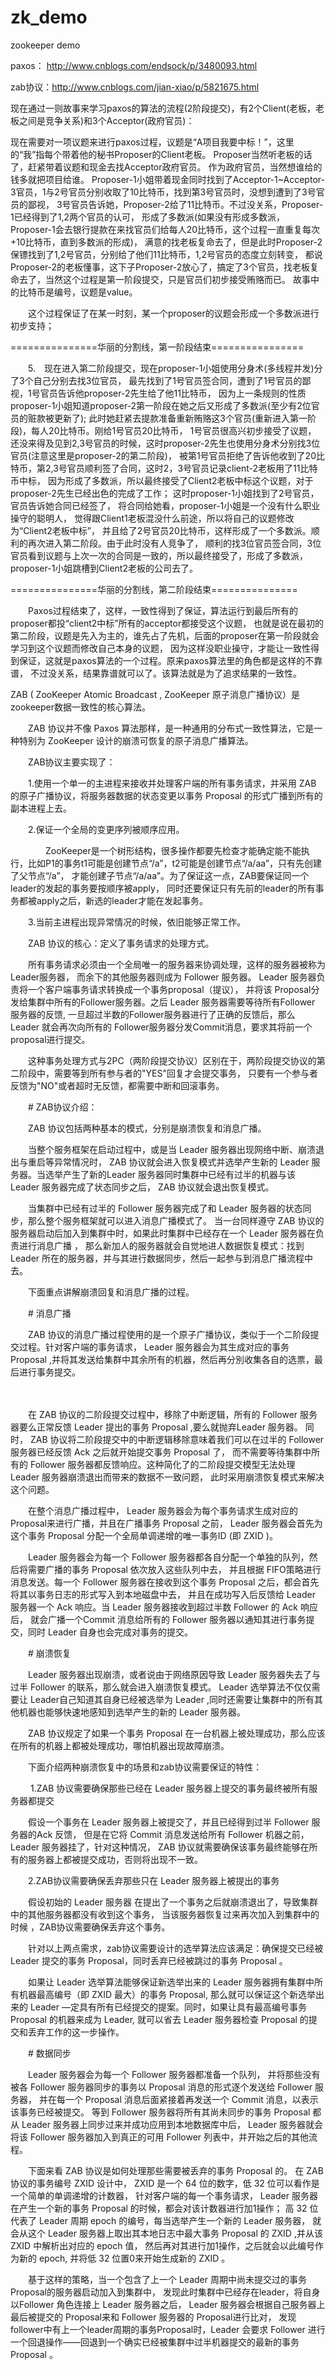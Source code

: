 # zk_demo
zookeeper demo

paxos： http://www.cnblogs.com/endsock/p/3480093.html

zab协议：http://www.cnblogs.com/jian-xiao/p/5821675.html


现在通过一则故事来学习paxos的算法的流程(2阶段提交)，有2个Client(老板，老板之间是竞争关系)和3个Acceptor(政府官员)：

   现在需要对一项议题来进行paxos过程，议题是“A项目我要中标！”，这里的“我”指每个带着他的秘书Proposer的Client老板。
   Proposer当然听老板的话了，赶紧带着议题和现金去找Acceptor政府官员。
   作为政府官员，当然想谁给的钱多就把项目给谁。
   Proposer-1小姐带着现金同时找到了Acceptor-1~Acceptor-3官员，1与2号官员分别收取了10比特币，找到第3号官员时，没想到遭到了3号官员的鄙视，
   3号官员告诉她，Proposer-2给了11比特币。不过没关系，Proposer-1已经得到了1,2两个官员的认可，
   形成了多数派(如果没有形成多数派，Proposer-1会去银行提款在来找官员们给每人20比特币，这个过程一直重复每次+10比特币，直到多数派的形成)，
   满意的找老板复命去了，但是此时Proposer-2保镖找到了1,2号官员，分别给了他们11比特币，1,2号官员的态度立刻转变，
   都说Proposer-2的老板懂事，这下子Proposer-2放心了，搞定了3个官员，找老板复命去了，当然这个过程是第一阶段提交，只是官员们初步接受贿赂而已。
   故事中的比特币是编号，议题是value。

　　这个过程保证了在某一时刻，某一个proposer的议题会形成一个多数派进行初步支持；

 ===============华丽的分割线，第一阶段结束================

　　5.　现在进入第二阶段提交，现在proposer-1小姐使用分身术(多线程并发)分了3个自己分别去找3位官员，
    最先找到了1号官员签合同，遭到了1号官员的鄙视，1号官员告诉他proposer-2先生给了他11比特币，
    因为上一条规则的性质proposer-1小姐知道proposer-2第一阶段在她之后又形成了多数派(至少有2位官员的赃款被更新了);
    此时她赶紧去提款准备重新贿赂这3个官员(重新进入第一阶段)，每人20比特币。刚给1号官员20比特币， 1号官员很高兴初步接受了议题，
    还没来得及见到2,3号官员的时候，这时proposer-2先生也使用分身术分别找3位官员(注意这里是proposer-2的第二阶段)，
    被第1号官员拒绝了告诉他收到了20比特币，第2,3号官员顺利签了合同，这时2，3号官员记录client-2老板用了11比特币中标，
    因为形成了多数派，所以最终接受了Client2老板中标这个议题，对于proposer-2先生已经出色的完成了工作；
    这时proposer-1小姐找到了2号官员，官员告诉她合同已经签了，
    将合同给她看，proposer-1小姐是一个没有什么职业操守的聪明人，
    觉得跟Client1老板混没什么前途，所以将自己的议题修改为“Client2老板中标”，
    并且给了2号官员20比特币，这样形成了一个多数派。顺利的再次进入第二阶段。由于此时没有人竞争了，
    顺利的找3位官员签合同，3位官员看到议题与上次一次的合同是一致的，所以最终接受了，形成了多数派，proposer-1小姐跳槽到Client2老板的公司去了。

===============华丽的分割线，第二阶段结束===============

　　Paxos过程结束了，这样，一致性得到了保证，算法运行到最后所有的proposer都投“client2中标”所有的acceptor都接受这个议题，
    也就是说在最初的第二阶段，议题是先入为主的，谁先占了先机，后面的proposer在第一阶段就会学习到这个议题而修改自己本身的议题，
    因为这样没职业操守，才能让一致性得到保证，这就是paxos算法的一个过程。原来paxos算法里的角色都是这样的不靠谱，
    不过没关系，结果靠谱就可以了。该算法就是为了追求结果的一致性。




ZAB ( ZooKeeper Atomic Broadcast , ZooKeeper 原子消息广播协议）是zookeeper数据一致性的核心算法。

　　ZAB 协议并不像 Paxos 算法那样，是一种通用的分布式一致性算法，它是一种特别为 ZooKeeper 设计的崩溃可恢复的原子消息广播算法。

 

　　ZAB协议主要实现了：

　　1.使用一个单一的主进程来接收并处理客户端的所有事务请求，并采用 ZAB 的原子广播协议，将服务器数据的状态变更以事务 Proposal 的形式广播到所有的副本进程上去。

　　2.保证一个全局的变更序列被顺序应用。

　　　　ZooKeeper是一个树形结构，很多操作都要先检查才能确定能不能执行，比如P1的事务t1可能是创建节点“/a”，t2可能是创建节点“/a/aa”，只有先创建了父节点“/a”，
    才能创建子节点“/a/aa”。为了保证这一点，ZAB要保证同一个leader的发起的事务要按顺序被apply，
    同时还要保证只有先前的leader的所有事务都被apply之后，新选的leader才能在发起事务。

　　3.当前主进程出现异常情况的时候，依旧能够正常工作。

 

　　ZAB 协议的核心：定义了事务请求的处理方式。

　　所有事务请求必须由一个全局唯一的服务器来协调处理，这样的服务器被称为 Leader服务器，
    而余下的其他服务器则成为 Follower 服务器。 Leader 服务器负责将一个客户端事务请求转换成一个事务proposal（提议），
    并将该 Proposal分发给集群中所有的Follower服务器。之后 Leader 服务器需要等待所有Follower 服务器的反馈,
    一旦超过半数的Follower服务器进行了正确的反馈后，那么 Leader 就会再次向所有的 Follower服务器分发Commit消息，要求其将前一个proposal进行提交。

　　这种事务处理方式与2PC（两阶段提交协议）区别在于，两阶段提交协议的第二阶段中，需要等到所有参与者的"YES"回复才会提交事务，
    只要有一个参与者反馈为"NO"或者超时无反馈，都需要中断和回滚事务。

 

　　# ZAB协议介绍：

　　ZAB 协议包括两种基本的模式，分别是崩溃恢复和消息广播。

　　当整个服务框架在启动过程中，或是当 Leader 服务器出现网络中断、崩溃退出与重启等异常情况时，
    ZAB 协议就会进入恢复模式并选举产生新的 Leader 服务器。当选举产生了新的Leader 服务器同时集群中已经有过半的机器与该 Leader 服务器完成了状态同步之后，
    ZAB 协议就会退出恢复模式。

　　当集群中已经有过半的 Follower 服务器完成了和 Leader 服务器的状态同步，那么整个服务框架就可以进入消息广播模式了。
    当一台同样遵守 ZAB 协议的服务器启动后加入到集群中时，如果此时集群中已经存在一个 Leader 服务器在负责进行消息广播 ，
     那么新加人的服务器就会自觉地进人数据恢复模式：找到 Leader 所在的服务器，并与其进行数据同步，然后一起参与到消息广播流程中去。

　　下面重点讲解崩溃回复和消息广播的过程。

　　# 消息广播

　　ZAB 协议的消息广播过程使用的是一个原子广播协议，类似于一个二阶段提交过程。针对客户端的事务请求，
 Leader 服务器会为其生成对应的事务 Proposal ,并将其发送给集群中其余所有的机器，然后再分別收集各自的选票，最后进行事务提交。

 

　　

　　在 ZAB 协议的二阶段提交过程中，移除了中断逻辑，所有的 Follower 服务器要么正常反馈 Leader 提出的事务 Proposal ,要么就抛弃Leader 服务器。
    同时， ZAB 协议将二阶段提交中的中断逻辑移除意味着我们可以在过半的 Follower 服务器已经反馈 Ack 之后就开始提交事务 Proposal 了，
    而不需要等待集群中所有的 Follower 服务器都反馈响应。这种简化了的二阶段提交模型无法处理 Leader 服务器崩溃退出而带来的数据不一致问题，
    此时采用崩溃恢复模式来解决这个问题。

　　在整个消息广播过程中， Leader 服务器会为每个事务请求生成对应的 Proposal来进行广播，并且在广播事务 Proposal 之前，
    Leader 服务器会首先为这个事务 Proposal 分配一个全局单调递增的唯一事务ID (即 ZXID )。

　　Leader 服务器会为每一个 Follower 服务器都各自分配一个单独的队列，然后将需要广播的事务 Proposal 依次放入这些队列中去，
    并且根据 FIFO策略进行消息发送。每一个 Follower 服务器在接收到这个事务 Proposal 之后，都会首先将其以事务日志的形式写入到本地磁盘中去，
    并且在成功写入后反馈给 Leader 服务器一个 Ack 响应。当 Leader 服务器接收到超过半数 Follower 的 Ack 响应后，
    就会广播一个Commit 消息给所有的 Follower 服务器以通知其进行事务提交，同时 Leader 自身也会完成对事务的提交。

　　# 崩溃恢复

　　Leader 服务器出现崩溃，或者说由于网络原因导致 Leader 服务器失去了与过半 Follower 的联系，那么就会进入崩溃恢复模式。
    Leader 选举算法不仅仅需要让 Leader自己知道其自身已经被选举为 Leader ,同时还需要让集群中的所有其他机器也能够快速地感知到选举产生的新的 Leader 服务器。

 　　ZAB 协议规定了如果一个事务 Proposal 在一台机器上被处理成功，那么应该在所有的机器上都被处理成功，哪怕机器出现故障崩溃。 

 　　下面介绍两种崩溃恢复中的场景和zab协议需要保证的特性：

　　 1.ZAB 协议需要确保那些已经在 Leader 服务器上提交的事务最终被所有服务器都提交

　　假设一个事务在 Leader 服务器上被提交了，并且已经得到过半 Follower 服务器的Ack 反馈，
    但是在它将 Commit 消息发送给所有 Follower 机器之前， Leader 服务器挂了，针对这种情况， 
    ZAB 协议就需要确保该事务最终能够在所有的服务器上都被提交成功，否则将出现不一致。

 　　2.ZAB协议需要确保丢弃那些只在 Leader 服务器上被提出的事务

　　假设初始的 Leader 服务器 在提出了一个事务之后就崩溃退出了，导致集群中的其他服务器都没有收到这个事务，
    当该服务器恢复过来再次加入到集群中的时候 ，ZAB协议需要确保丢弃这个事务。

 

　　针对以上两点需求，zab协议需要设计的选举算法应该满足：确保提交已经被 Leader 提交的事务 Proposal，同时丢弃已经被跳过的事务 Proposal 。

　　如果让 Leader 选举算法能够保证新选举出来的 Leader 服务器拥有集群中所有机器最高编号（即 ZXID 最大）的事务 Proposal,
    那么就可以保证这个新选举出来的 Leader —定具有所有已经提交的提案。同时，如果让具有最高编号事务 Proposal 的机器来成为 Leader, 
    就可以省去 Leader 服务器检查 Proposal 的提交和丢弃工作的这一步操作。

　　# 数据同步

　　Leader 服务器会为每一个 Follower 服务器都准备一个队列，
    并将那些没有被各 Follower 服务器同步的事务以 Proposal 消息的形式逐个发送给 Follower 服务器，
    并在每一个 Proposal 消息后面紧接着再发送一个 Commit 消息，以表示该事务已经被提交。
    等到 Follower 服务器将所有其尚未同步的事务 Proposal 都从 Leader 服务器上同步过来并成功应用到本地数据库中后，
    Leader 服务器就会将该 Follower 服务器加入到真正的可用 Follower 列表中，并开始之后的其他流程。

　　下面来看 ZAB 协议是如何处理那些需要被丢弃的事务 Proposal 的。
    在 ZAB 协议的事务编号 ZXID 设计中， ZXID 是一个 64 位的数字，低 32 位可以看作是一个简单的单调递增的计数器，
    针对客户端的每一个事务请求， Leader 服务器在产生一个新的事务 Proposal 的时候，都会对该计数器进行加1操作；
    高 32 位代表了 Leader 周期 epoch 的编号，每当选举产生一个新的 Leader 服务器，
    就会从这个 Leader 服务器上取出其本地日志中最大事务 Proposal 的 ZXID ,并从该 ZXID 中解析出对应的 epoch 值，
    然后再对其进行加1操作，之后就会以此编号作为新的 epoch, 并将低 32 位置0来开始生成新的 ZXID 。

　　基于这样的策略，当一个包含了上一个 Leader 周期中尚未提交过的事务 Proposal的服务器启动加入到集群中，
   发现此时集群中已经存在leader，将自身以Follower 角色连接上 Leader 服务器之后，
   Leader 服务器会根据自己服务器上最后被提交的 Proposal来和 Follower 服务器的 Proposal进行比对，
   发现follower中有上一个leader周期的事务Proposal时，Leader 会要求 Follower 进行一个回退操作——回退到一个确实已经被集群中过半机器提交的最新的事务 Proposal 。

 